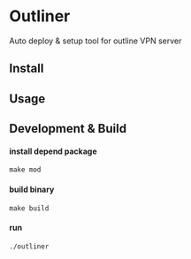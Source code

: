 # Outliner
Auto deploy & setup tool for outline VPN server

## Install

## Usage

## Development & Build
#### install depend package
```
make mod
```
#### build binary
```
make build
```
#### run
```
./outliner
```